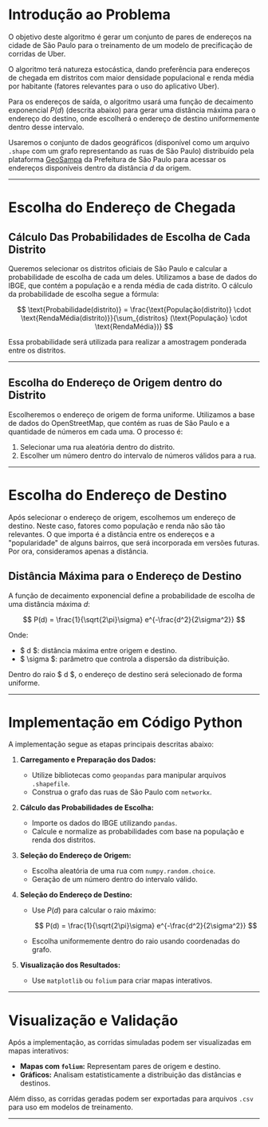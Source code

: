 # Introdução ao Problema

O objetivo deste algoritmo é gerar um conjunto de pares de endereços na cidade de São Paulo para o treinamento de um modelo de precificação de corridas de Uber.

O algoritmo terá natureza estocástica, dando preferência para endereços de chegada em distritos com maior densidade populacional e renda média por habitante (fatores relevantes para o uso do aplicativo Uber).

Para os endereços de saída, o algoritmo usará uma função de decaimento exponencial $P(d)$ (descrita abaixo) para gerar uma distância máxima para o endereço do destino, onde escolherá o endereço de destino uniformemente dentro desse intervalo.

Usaremos o conjunto de dados geográficos (disponível como um arquivo `.shape` com um grafo representando as ruas de São Paulo) distribuído pela plataforma [GeoSampa](https://geosampa.prefeitura.sp.gov.br) da Prefeitura de São Paulo para acessar os endereços disponíveis dentro da distância $d$ da origem.

---

# Escolha do Endereço de Chegada

## Cálculo Das Probabilidades de Escolha de Cada Distrito

Queremos selecionar os distritos oficiais de São Paulo e calcular a probabilidade de escolha de cada um deles. Utilizamos a base de dados do IBGE, que contém a população e a renda média de cada distrito. O cálculo da probabilidade de escolha segue a fórmula:

$$
\text{Probabilidade(distrito)} = \frac{\text{População(distrito)} \cdot \text{RendaMédia(distrito)}}{\sum_{distritos} (\text{População} \cdot \text{RendaMédia})}
$$

Essa probabilidade será utilizada para realizar a amostragem ponderada entre os distritos.

---

## Escolha do Endereço de Origem dentro do Distrito

Escolheremos o endereço de origem de forma uniforme. Utilizamos a base de dados do OpenStreetMap, que contém as ruas de São Paulo e a quantidade de números em cada uma. O processo é:

1. Selecionar uma rua aleatória dentro do distrito.
2. Escolher um número dentro do intervalo de números válidos para a rua.

---

# Escolha do Endereço de Destino

Após selecionar o endereço de origem, escolhemos um endereço de destino. Neste caso, fatores como população e renda não são tão relevantes. O que importa é a distância entre os endereços e a "popularidade" de alguns bairros, que será incorporada em versões futuras. Por ora, consideramos apenas a distância.

## Distância Máxima para o Endereço de Destino

A função de decaimento exponencial define a probabilidade de escolha de uma distância máxima $d$:

$$
P(d) = \frac{1}{\sqrt{2\pi}\sigma} e^{-\frac{d^2}{2\sigma^2}}
$$

Onde:

- $ d $: distância máxima entre origem e destino.
- $ \sigma $: parâmetro que controla a dispersão da distribuição.

Dentro do raio $ d $, o endereço de destino será selecionado de forma uniforme.

---

# Implementação em Código Python

A implementação segue as etapas principais descritas abaixo:

1. __Carregamento e Preparação dos Dados:__

   - Utilize bibliotecas como `geopandas` para manipular arquivos `.shapefile`.
   - Construa o grafo das ruas de São Paulo com `networkx`.
2. __Cálculo das Probabilidades de Escolha:__

   - Importe os dados do IBGE utilizando `pandas`.
   - Calcule e normalize as probabilidades com base na população e renda dos distritos.
3. __Seleção do Endereço de Origem:__

   - Escolha aleatória de uma rua com `numpy.random.choice`.
   - Geração de um número dentro do intervalo válido.
4. __Seleção do Endereço de Destino:__

   - Use $P(d)$ para calcular o raio máximo:

     $$
     P(d) = \frac{1}{\sqrt{2\pi}\sigma} e^{-\frac{d^2}{2\sigma^2}}
     $$

   - Escolha uniformemente dentro do raio usando coordenadas do grafo.

5. **Visualização dos Resultados:**
   - Use `matplotlib` ou `folium` para criar mapas interativos.

---

# Visualização e Validação

Após a implementação, as corridas simuladas podem ser visualizadas em mapas interativos:

- **Mapas com `folium`:** Representam pares de origem e destino.
- **Gráficos:** Analisam estatisticamente a distribuição das distâncias e destinos.

Além disso, as corridas geradas podem ser exportadas para arquivos `.csv` para uso em modelos de treinamento.

---
